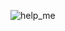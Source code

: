 ![help_me](https://user-images.githubusercontent.com/77166960/125182270-de435c80-e236-11eb-9a0a-335e5b8b965c.png)

